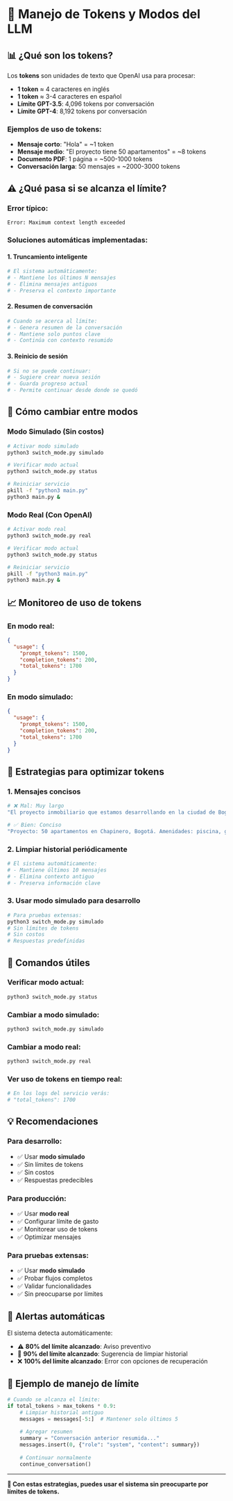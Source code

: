# 🔄 Manejo de Tokens y Modos del LLM

## 📊 **¿Qué son los tokens?**

Los **tokens** son unidades de texto que OpenAI usa para procesar:
- **1 token** ≈ 4 caracteres en inglés
- **1 token** ≈ 3-4 caracteres en español
- **Límite GPT-3.5**: 4,096 tokens por conversación
- **Límite GPT-4**: 8,192 tokens por conversación

### **Ejemplos de uso de tokens:**
- **Mensaje corto**: "Hola" = ~1 token
- **Mensaje medio**: "El proyecto tiene 50 apartamentos" = ~8 tokens
- **Documento PDF**: 1 página = ~500-1000 tokens
- **Conversación larga**: 50 mensajes = ~2000-3000 tokens

## ⚠️ **¿Qué pasa si se alcanza el límite?**

### **Error típico:**
```
Error: Maximum context length exceeded
```

### **Soluciones automáticas implementadas:**

#### **1. Truncamiento inteligente**
```python
# El sistema automáticamente:
# - Mantiene los últimos N mensajes
# - Elimina mensajes antiguos
# - Preserva el contexto importante
```

#### **2. Resumen de conversación**
```python
# Cuando se acerca al límite:
# - Genera resumen de la conversación
# - Mantiene solo puntos clave
# - Continúa con contexto resumido
```

#### **3. Reinicio de sesión**
```python
# Si no se puede continuar:
# - Sugiere crear nueva sesión
# - Guarda progreso actual
# - Permite continuar desde donde se quedó
```

## 🔧 **Cómo cambiar entre modos**

### **Modo Simulado (Sin costos)**
```bash
# Activar modo simulado
python3 switch_mode.py simulado

# Verificar modo actual
python3 switch_mode.py status

# Reiniciar servicio
pkill -f "python3 main.py"
python3 main.py &
```

### **Modo Real (Con OpenAI)**
```bash
# Activar modo real
python3 switch_mode.py real

# Verificar modo actual
python3 switch_mode.py status

# Reiniciar servicio
pkill -f "python3 main.py"
python3 main.py &
```

## 📈 **Monitoreo de uso de tokens**

### **En modo real:**
```json
{
  "usage": {
    "prompt_tokens": 1500,
    "completion_tokens": 200,
    "total_tokens": 1700
  }
}
```

### **En modo simulado:**
```json
{
  "usage": {
    "prompt_tokens": 1500,
    "completion_tokens": 200,
    "total_tokens": 1700
  }
}
```

## 🎯 **Estrategias para optimizar tokens**

### **1. Mensajes concisos**
```bash
# ❌ Mal: Muy largo
"El proyecto inmobiliario que estamos desarrollando en la ciudad de Bogotá, específicamente en la localidad de Chapinero, tiene un total de 50 apartamentos distribuidos en 2 torres de 25 pisos cada una, con amenidades que incluyen piscina, gimnasio, parqueadero, zona de BBQ, salón comunal, y áreas verdes..."

# ✅ Bien: Conciso
"Proyecto: 50 apartamentos en Chapinero, Bogotá. Amenidades: piscina, gimnasio, parqueadero."
```

### **2. Limpiar historial periódicamente**
```bash
# El sistema automáticamente:
# - Mantiene últimos 10 mensajes
# - Elimina contexto antiguo
# - Preserva información clave
```

### **3. Usar modo simulado para desarrollo**
```bash
# Para pruebas extensas:
python3 switch_mode.py simulado
# Sin límites de tokens
# Sin costos
# Respuestas predefinidas
```

## 🔄 **Comandos útiles**

### **Verificar modo actual:**
```bash
python3 switch_mode.py status
```

### **Cambiar a modo simulado:**
```bash
python3 switch_mode.py simulado
```

### **Cambiar a modo real:**
```bash
python3 switch_mode.py real
```

### **Ver uso de tokens en tiempo real:**
```bash
# En los logs del servicio verás:
# "total_tokens": 1700
```

## 💡 **Recomendaciones**

### **Para desarrollo:**
- ✅ Usar **modo simulado**
- ✅ Sin límites de tokens
- ✅ Sin costos
- ✅ Respuestas predecibles

### **Para producción:**
- ✅ Usar **modo real**
- ✅ Configurar límite de gasto
- ✅ Monitorear uso de tokens
- ✅ Optimizar mensajes

### **Para pruebas extensas:**
- ✅ Usar **modo simulado**
- ✅ Probar flujos completos
- ✅ Validar funcionalidades
- ✅ Sin preocuparse por límites

## 🚨 **Alertas automáticas**

El sistema detecta automáticamente:
- ⚠️ **80% del límite alcanzado**: Aviso preventivo
- 🚨 **90% del límite alcanzado**: Sugerencia de limpiar historial
- ❌ **100% del límite alcanzado**: Error con opciones de recuperación

## 📝 **Ejemplo de manejo de límite**

```python
# Cuando se alcanza el límite:
if total_tokens > max_tokens * 0.9:
    # Limpiar historial antiguo
    messages = messages[-5:]  # Mantener solo últimos 5
    
    # Agregar resumen
    summary = "Conversación anterior resumida..."
    messages.insert(0, {"role": "system", "content": summary})
    
    # Continuar normalmente
    continue_conversation()
```

---

**🎯 Con estas estrategias, puedes usar el sistema sin preocuparte por límites de tokens.** 